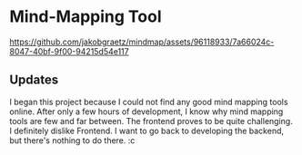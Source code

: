 # Mind-Mapping Tool

https://github.com/jakobgraetz/mindmap/assets/96118933/7a66024c-8047-40bf-9f00-94215d54e117

## Updates
I began this project because I could not find any good mind mapping tools online. After only a few hours of development, I know why mind mapping tools are few and far between. The frontend proves to be quite challenging.
I definitely dislike Frontend. I want to go back to developing the backend, but there's nothing to do there. :c
